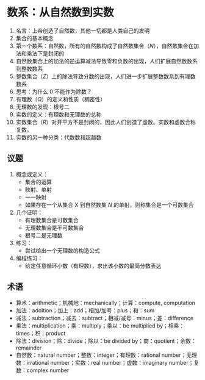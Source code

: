 # 数系：从自然数到实数

1. 名言：上帝创造了自然数，其他一切都是人类自己的发明
1. 集合的基本概念
1. 第一个数系：自然数，所有的自然数构成了自然数集合（*N*），自然数集合在加法和乘法下是封闭的
1. 自然数集合上的加法的逆运算减法导致零和负数的出现，人们扩展自然数数系到整数数系
1. 整数集合（*Z*）上的除法导致分数的出现，人们进一步扩展整数数系到有理数数系
1. 思考：为什么 0 不能作为除数？
1. 有理数（*Q*）的定义和性质（稠密性）
1. 无理数的发现：根号二
1. 实数的定义：有理数和无理数的总称
1. 实数集合（*R*）对开平方不是封闭的，因此人们创造了虚数。实数和虚数合称复数。
1. 实数的另一种分类：代数数和超越数

		
## 议题

1. 概念或定义：
   - 集合的运算
   - 映射、单射
   - 一一映射
   - 如果存在一个从集合 X 到自然数集 *N* 的单射，则称集合是一个可数集合
1. 几个证明：
   - 有理数集合是可数集合
   - 无理数集合是不可数集合
   - 根号二是无理数
1. 练习：
   - 尝试给出一个无理数的构造公式
1. 编程练习：
   - 给定任意循环小数（有理数），求出该小数的最简分数表达

		
## 术语

- 算术：arithmetic；机械地：mechanically；计算：compute, computation
- 加法：addition；加上：add；相加/加号：plus；和：sum
- 减法：subtraction；减去：subtract；相减/减号：minus；差：difference
- 乘法：multiplication；乘：multiply；乘以：be multiplied by；相乘：times；积：product
- 除法：division；除：divide；除以：be divided by；商：quotient；余数：remainder
- 自然数：natural number；整数：integer；有理数：rational number；无理数：irrational number；实数：real number；虚数：imaginary number；复数：complex number
